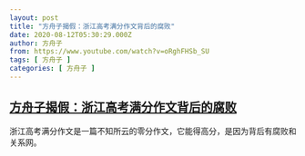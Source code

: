 ```yaml
---
layout: post
title: "方舟子揭假：浙江高考满分作文背后的腐败"
date: 2020-08-12T05:30:29.000Z
author: 方舟子
from: https://www.youtube.com/watch?v=oRghFHSb_SU
tags: [ 方舟子 ]
categories: [ 方舟子 ]
---
```

<!--1597210229000-->
[方舟子揭假：浙江高考满分作文背后的腐败](https://www.youtube.com/watch?v=oRghFHSb_SU)
------

<div>
浙江高考满分作文是一篇不知所云的零分作文，它能得高分，是因为背后有腐败和关系网。
</div>
